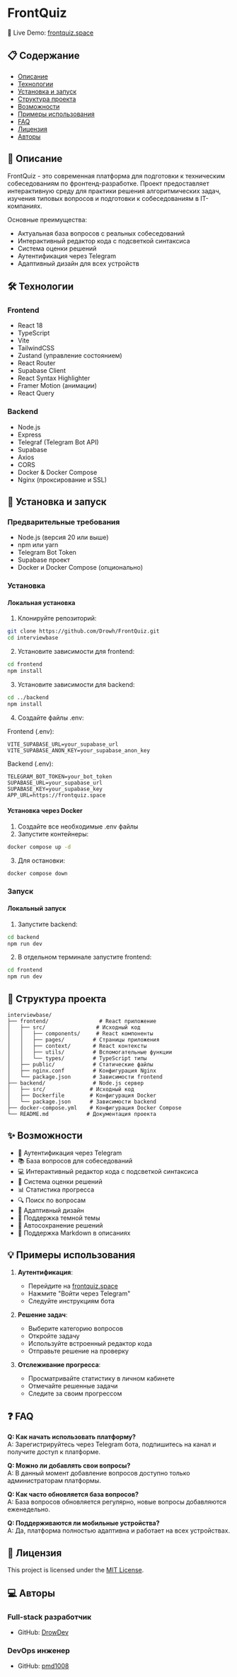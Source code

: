 # FrontQuiz

💫 Live Demo: [frontquiz.space](https://frontquiz.space)

## 📋 Содержание

- [Описание](#-описание)
- [Технологии](#-технологии)
- [Установка и запуск](#-установка-и-запуск)
- [Структура проекта](#-структура-проекта)
- [Возможности](#-возможности)
- [Примеры использования](#-примеры-использования)
- [FAQ](#-faq)
- [Лицензия](#-лицензия)
- [Авторы](#-авторы)

## 📝 Описание

FrontQuiz - это современная платформа для подготовки к техническим собеседованиям по фронтенд-разработке. Проект предоставляет интерактивную среду для практики решения алгоритмических задач, изучения типовых вопросов и подготовки к собеседованиям в IT-компаниях.

Основные преимущества:

- Актуальная база вопросов с реальных собеседований
- Интерактивный редактор кода с подсветкой синтаксиса
- Система оценки решений
- Аутентификация через Telegram
- Адаптивный дизайн для всех устройств

## 🛠 Технологии

### Frontend

- React 18
- TypeScript
- Vite
- TailwindCSS
- Zustand (управление состоянием)
- React Router
- Supabase Client
- React Syntax Highlighter
- Framer Motion (анимации)
- React Query

### Backend

- Node.js
- Express
- Telegraf (Telegram Bot API)
- Supabase
- Axios
- CORS
- Docker & Docker Compose
- Nginx (проксирование и SSL)

## 🚀 Установка и запуск

### Предварительные требования

- Node.js (версия 20 или выше)
- npm или yarn
- Telegram Bot Token
- Supabase проект
- Docker и Docker Compose (опционально)

### Установка

#### Локальная установка

1. Клонируйте репозиторий:

```bash
git clone https://github.com/Drowh/FrontQuiz.git
cd interviewbase
```

2. Установите зависимости для frontend:

```bash
cd frontend
npm install
```

3. Установите зависимости для backend:

```bash
cd ../backend
npm install
```

4. Создайте файлы .env:

Frontend (.env):

```env
VITE_SUPABASE_URL=your_supabase_url
VITE_SUPABASE_ANON_KEY=your_supabase_anon_key
```

Backend (.env):

```env
TELEGRAM_BOT_TOKEN=your_bot_token
SUPABASE_URL=your_supabase_url
SUPABASE_KEY=your_supabase_key
APP_URL=https://frontquiz.space
```

#### Установка через Docker

1. Создайте все необходимые .env файлы
2. Запустите контейнеры:

```bash
docker compose up -d
```

3. Для остановки:

```bash
docker compose down
```

### Запуск

#### Локальный запуск

1. Запустите backend:

```bash
cd backend
npm run dev
```

2. В отдельном терминале запустите frontend:

```bash
cd frontend
npm run dev
```

## 📁 Структура проекта

```
interviewbase/
├── frontend/                # React приложение
│   ├── src/                # Исходный код
│   │   ├── components/     # React компоненты
│   │   ├── pages/         # Страницы приложения
│   │   ├── context/       # React контексты
│   │   ├── utils/         # Вспомогательные функции
│   │   └── types/         # TypeScript типы
│   ├── public/            # Статические файлы
│   ├── nginx.conf         # Конфигурация Nginx
│   └── package.json       # Зависимости frontend
├── backend/               # Node.js сервер
│   ├── src/              # Исходный код
│   ├── Dockerfile        # Конфигурация Docker
│   └── package.json      # Зависимости backend
├── docker-compose.yml    # Конфигурация Docker Compose
└── README.md            # Документация проекта
```

## ✨ Возможности

- 🔐 Аутентификация через Telegram
- 📚 База вопросов для собеседований
- 💻 Интерактивный редактор кода с подсветкой синтаксиса
- 🎯 Система оценки решений
- 📊 Статистика прогресса
- 🔍 Поиск по вопросам
- 📱 Адаптивный дизайн
- 🌙 Поддержка темной темы
- 🔄 Автосохранение решений
- 📝 Поддержка Markdown в описаниях

## 💡 Примеры использования

1. **Аутентификация**:

   - Перейдите на [frontquiz.space](https://frontquiz.space)
   - Нажмите "Войти через Telegram"
   - Следуйте инструкциям бота

2. **Решение задач**:

   - Выберите категорию вопросов
   - Откройте задачу
   - Используйте встроенный редактор кода
   - Отправьте решение на проверку

3. **Отслеживание прогресса**:
   - Просматривайте статистику в личном кабинете
   - Отмечайте решенные задачи
   - Следите за своим прогрессом

## ❓ FAQ

**Q: Как начать использовать платформу?**  
A: Зарегистрируйтесь через Telegram бота, подпишитесь на канал и получите доступ к платформе.

**Q: Можно ли добавлять свои вопросы?**  
A: В данный момент добавление вопросов доступно только администраторам платформы.

**Q: Как часто обновляется база вопросов?**  
A: База вопросов обновляется регулярно, новые вопросы добавляются еженедельно.

**Q: Поддерживаются ли мобильные устройства?**  
A: Да, платформа полностью адаптивна и работает на всех устройствах.

## 📄 Лицензия

This project is licensed under the [MIT License](./LICENSE).

## 💻 Авторы

### Full-stack разработчик

- GitHub: [DrowDev](https://github.com/DrowDev)

### DevOps инженер

- GitHub: [pmd1008](https://github.com/pmd1008)
